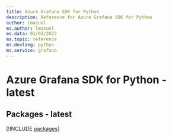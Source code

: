 ```yaml
---
title: Azure Grafana SDK for Python
description: Reference for Azure Grafana SDK for Python
author: lmazuel
ms.author: lmazuel
ms.data: 03/03/2023
ms.topic: reference
ms.devlang: python
ms.service: grafana
---
```

# Azure Grafana SDK for Python - latest
## Packages - latest
[!INCLUDE [packages](grafana-index.md)]